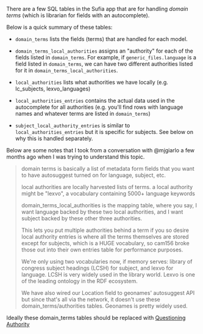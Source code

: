 There are a few SQL tables in the Sufia app that are for handling *domain terms* (which is librarian for fields with an autocomplete). 

Below is a quick summary of these tables: 

* `domain_terms` lists the fields (terms) that are handled for each model.

* `domain_terms_local_authorities` assigns an "authority" for each of the fields listed in `domain_terms`. For example, if `generic_files.language` is a field listed in `domain_terms`, we can have two different authorities listed for it in `domain_terms_local_authorities`.

* `local_authorities` lists what authorities we have locally (e.g. lc_subjects, lexvo_languages)

* `local_authorities_entries` contains the actual data used in the autocomplete for all authorities (e.g. you'll find rows with language names and whatever terms are listed in `domain_terms`)

* `subject_local_authority_entries` is similar to `local_authorities_entries` but it is specific for subjects. See below on why this is handled separately.

Below are some notes that I took from a conversation with @mjgiarlo a few months ago when I was trying to understand this topic. 

> domain terms is basically a list of metadata form fields that you want to have autosuggest turned on for language, subject, etc.
>
> local authorities are locally harvested lists of terms. a local authority might be "lexvo", a vocabulary containing 5000+ language keywords
>
> domain_terms_local_authorities is the mapping table, where you say, I want language backed by these two local authorities, and I want subject backed by these other three authorities.
>
> This lets you put multiple authorities behind a term if you so desire local authority entries is where all the terms themselves are stored except for subjects, which is a HUGE vocabulary, so cam156 broke those out into their own entries table for performance purposes.
>
> We're only using two vocabularies now, if memory serves: library of congress subject headings (LCSH) for subject, and lexvo for language. LCSH is very widely used in the library world.  Lexvo is one of the leading ontology in the RDF ecosystem. 
>
> We have also wired our Location field to geonames' autosuggest API but since that's all via the network, it doesn't use these domain_terms/authorities tables. Geonames is pretty widely used.

Ideally these domain_terms tables should be replaced with [Questioning Authority](https://github.com/projecthydra-labs/questioning_authority)  

